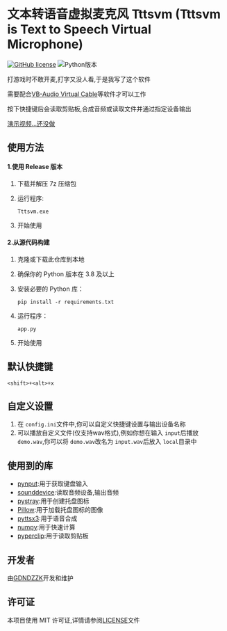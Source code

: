     

# **文本转语音虚拟麦克风 Tttsvm (Tttsvm is Text to Speech Virtual Microphone)**

[![GitHub license](https://img.shields.io/github/license/GDNDZZK/keyboardControlMouse.svg)](https://github.com/GDNDZZK/keyboardControlMouse/blob/master/LICENSE) ![Python版本](https://img.shields.io/badge/python-3.8%2B-yellow)

打游戏时不敢开麦,打字又没人看,于是我写了这个软件

需要配合[VB-Audio Virtual Cable](https://vb-audio.com/Cable/index.htm)等软件才可以工作

按下快捷键后会读取剪贴板,合成音频或读取文件并通过指定设备输出

[演示视频...还没做](https://www.bilibili.com/video/)

## 使用方法

#### 1.使用 Release 版本

1. 下载并解压 7z 压缩包
2. 运行程序:

   ```
   Tttsvm.exe
   ```
3. 开始使用

#### 2.从源代码构建

1. 克隆或下载此仓库到本地
2. 确保你的 Python 版本在 3.8 及以上
3. 安装必要的 Python 库：

   ```shell
   pip install -r requirements.txt
   ```
4. 运行程序：

   ```
   app.py
   ```
5. 开始使用

## 默认快捷键

`<shift>+<alt>+x`

## 自定义设置

1. 在 `config.ini`文件中,你可以自定义快捷键设置与输出设备名称
2. 可以播放自定义文件(仅支持wav格式),例如你想在输入 `input`后播放 `demo.wav`,你可以将 `demo.wav`改名为 `input.wav`后放入 `local`目录中

## 使用到的库

- [pynput](https://github.com/moses-palmer/pynput):用于获取键盘输入
- [sounddevice](https://github.com/spatialaudio/python-sounddevice):读取音频设备,输出音频
- [pystray](https://github.com/moses-palmer/pystray):用于创建托盘图标
- [Pillow](https://github.com/python-pillow):用于加载托盘图标的图像
- [pyttsx3](https://github.com/nateshmbhat/pyttsx3):用于语音合成
- [numpy](https://github.com/numpy/numpy):用于快速计算
- [pyperclip](https://github.com/asweigart/pyperclip):用于读取剪贴板

## 开发者

由[GDNDZZK](https://github.com/GDNDZZK)开发和维护

## 许可证

本项目使用 MIT 许可证,详情请参阅[LICENSE](https://github.com/GDNDZZK/Tttsvm/blob/master/LICENSE)文件
